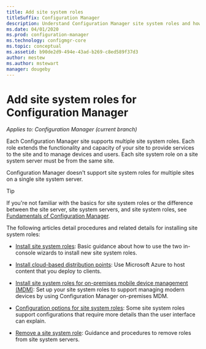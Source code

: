 ```yaml
---
title: Add site system roles
titleSuffix: Configuration Manager
description: Understand Configuration Manager site system roles and how to add them to extend the functionality and capacity of your site.
ms.date: 04/01/2020
ms.prod: configuration-manager
ms.technology: configmgr-core
ms.topic: conceptual
ms.assetid: b90de2d9-494e-43ad-b269-c8ed589f37d3
author: mestew
ms.author: mstewart
manager: dougeby
---
```


# Add site system roles for Configuration Manager

*Applies to: Configuration Manager (current branch)*

Each Configuration Manager site supports multiple site system roles. Each role extends the functionality and capacity of your site to provide services to the site and to manage devices and users. Each site system role on a site system server must be from the same site.

Configuration Manager doesn't support site system roles for multiple sites on a single site system server.

> [!TIP]
> If you're not familiar with the basics for site system roles or the difference between the site server, site system servers, and site system roles, see [Fundamentals of Configuration Manager](/configmgr/core/understand/fundamentals).

The following articles detail procedures and related details for installing site system roles:

- [Install site system roles](/configmgr/core/servers/deploy/configure/install-site-system-roles): Basic guidance about how to use the two in-console wizards to install new site system roles.

- [Install cloud-based distribution points](/configmgr/core/servers/deploy/configure/install-cloud-based-distribution-points-in-microsoft-azure): Use Microsoft Azure to host content that you deploy to clients.

- [Install site system roles for on-premises mobile device management (MDM)](/configmgr/mdm/get-started/install-site-system-roles-for-on-premises-mdm): Set up your site system roles to support managing modern devices by using Configuration Manager on-premises MDM.

- [Configuration options for site system roles](/configmgr/core/servers/deploy/configure/configuration-options-for-site-system-roles): Some site system roles support configurations that require more details than the user interface can explain.

- [Remove a site system role](/configmgr/core/servers/deploy/install/uninstall-sites-and-hierarchies#bkmk_role): Guidance and procedures to remove roles from site system servers.
